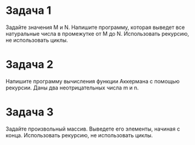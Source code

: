 # Задача 1
Задайте значения M и N. Напишите программу, которая выведет все натуральные числа в промежутке от M до N. Использовать рекурсию, не использовать циклы.
# Задача 2
Напишите программу вычисления функции Аккермана с помощью рекурсии. Даны два неотрицательных числа m и n.
# Задача 3
Задайте произвольный массив. Выведете его элементы, начиная с конца. Использовать рекурсию, не использовать циклы.